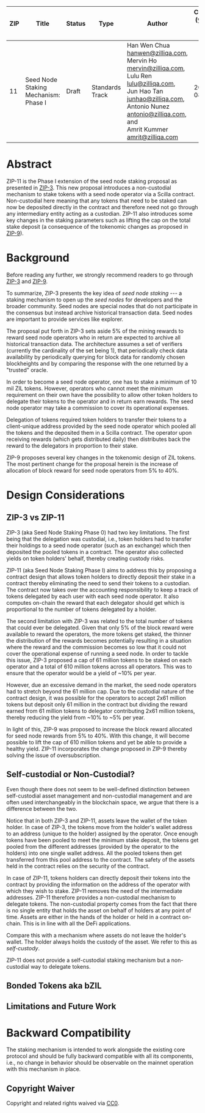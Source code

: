 | ZIP | Title | Status | Type  | Author| Created (yyyy-mm-dd) | Updated (yyyy-mm-dd) |
| --- | ---------------------------- | ------ | ----- | ----------------- | -------------------- | -------------------- |
| 11   | Seed Node Staking Mechanism: Phase I | Draft  | Standards Track | Han Wen Chua <hanwen@zilliqa.com>, <br> Mervin Ho <mervin@zilliqa.com>, <br> Lulu Ren <lulu@zilliqa.com>, <br> Jun Hao Tan <junhao@zilliqa.com>, <br> Antonio Nunez <antonio@zilliqa.com>,  and <br> Amrit Kummer <amrit@zilliqa.com> | 2020-08-17| 2020-08-17|


# Abstract

ZIP-11 is the Phase I extension of the seed node staking proposal as presented
in [ZIP-3](https://github.com/Zilliqa/ZIP/blob/master/zips/zip-3.md). This new
proposal introduces a non-custodial mechanism to stake tokens with a seed node
operator via a Scilla contract. Non-custodial here meaning that any tokens that
need to be staked can now be deposited directly in the contract and therefore
need not go through any intermediary entity acting as a custodian. ZIP-11 also
introduces some key changes in the staking parameters such as lifting the cap
on the total stake deposit (a consequence of the tokenomic changes as proposed
in [ZIP-9](https://github.com/Zilliqa/ZIP/blob/zip-9/zips/zip-9.md)).

# Background

Before reading any further, we strongly recommend readers to go through
[ZIP-3](https://github.com/Zilliqa/ZIP/blob/master/zips/zip-3.md) and
[ZIP-9](https://github.com/Zilliqa/ZIP/blob/zip-9/zips/zip-9.md). 

To summarize, ZIP-3 presents the key idea of _seed node staking_ --- a staking
mechanism to open up the _seed nodes_ for developers and the broader community.
Seed nodes are special nodes that do not participate in the consensus but
instead archive historical transaction data. Seed nodes are important to provide
services like explorer. 

The proposal put forth in ZIP-3 sets aside 5% of the mining rewards to reward
seed node operators who in return are expected to archive all historical
transaction data. The architecture assumes a set of verifiers (currently the
cardinality of the set being 1), that periodically check data availability by
periodically querying for block data for randomly chosen blockheights and by
comparing the response with the one returned by a "trusted" oracle. 

In order to become a seed node operator, one has to stake a minimum of 10 mil
ZIL tokens. However, operators who cannot meet the minimum requirement on
their own have the possibility to allow other token holders to delegate their
tokens to the operator and in return earn rewards. The seed node operator may
take a commission to cover its operational expenses. 

Delegation of tokens required token holders to transfer their tokens to a
client-unique address provided by the seed node operator which pooled all the
tokens and the deposited them in a Scilla contract. The operator upon receiving
rewards (which gets distributed daily) then distributes back the reward to the
delegators in proportion to their stake.  

ZIP-9 proposes several key changes in the tokenomic design of ZIL tokens. The
most pertinent change for the proposal herein is the increase of allocation of
block reward for seed node operators from 5% to 40%.

# Design Considerations

## ZIP-3 vs ZIP-11

ZIP-3 (aka Seed Node Staking Phase 0) had two key limitations. The first being
that the delegation was custodial, i.e., token holders had to transfer their
holdings to a seed node operator (such as an exchange) which then deposited the
pooled tokens in a contract. The operator also collected yields on token
holders' behalf, thereby creating custody risks.

ZIP-11 (aka Seed Node Staking Phase I) aims to address this by proposing a
contract design that allows token holders to directly deposit their stake in a
contract thereby eliminating the need to send their tokens to a custodian. The
contract now takes over the accounting responsibility to keep a track of tokens
delegated by each user with each seed node operator. It also computes on-chain
the reward that each delegator should get which is proportional to the number
of tokens delegated by a holder. 

The second limitation with ZIP-3 was related to the total number of tokens that
could ever be delegated. Given that only 5% of the block reward were available
to reward the operators, the more tokens get staked, the thinner the
distribution of the rewards becomes potentially resulting in a situation where
the reward and the commission becomes so low that it could not cover the
operational expense of running a seed node. In order to tackle this issue,
ZIP-3 proposed a cap of 61 million tokens to be staked on each operator and a
total of 610 million tokens across all operators. This was to ensure that the
operator would be a yield of ~10% per year. 

However, due an excessive demand in the market, the seed node operators had to
stretch beyond the 61 million cap. Due to the custodial nature of the contract
design, it was possible for the operators to accept 2x61 million tokens but
deposit only 61 million in the contract but dividing the reward earned from 61
million tokens to delegator contributing  2x61 million tokens, thereby reducing
the yield from ~10% to ~5% per year. 

In light of this, ZIP-9 was proposed to increase the block reward allocated for
seed node rewards from 5% to 40%. With this change, it will become possible to
lift the cap of 610 million tokens and yet be able to provide a healthy yield.
ZIP-11 incorporates the change proposed in ZIP-9 thereby solving the issue of
oversubscription. 

## Self-custodial or Non-Custodial?

Even though there does not seem to be well-defined distinction between
self-custodial asset management and non-custodial management and are often used
interchangeably in the blockchain space, we argue that there is a difference
between the two. 

Notice that in both ZIP-3 and ZIP-11, assets leave the wallet of the token
holder. In case of ZIP-3, the tokens move from the holder's wallet address to
an address (unique to the holder) assigned by the operator. Once enough tokens
have been pooled to meet the minimum stake deposit, the tokens get pooled from
the different addresses (provided by the operator to the holders) into one
single wallet address. All the pooled tokens then get transferred from this
pool address to the contract. The safety of the assets held in the contract
relies on the security of the contract. 

In case of ZIP-11, tokens holders can directly deposit their tokens into the
contract by providing the information on the address of the operator with which
they wish to stake. ZIP-11 removes the need of the intermediate addresses.
ZIP-11 therefore provides a non-custodial mechanism to delegate tokens. The
non-custodial property comes from the fact that there is no single entity that
holds the asset on behalf of holders at any point of time. Assets are either in
the hands of the holder or held in a contract on-chain. This is in line with
all the DeFi applications.

Compare this with a mechanism where assets do not leave the holder's wallet.
The holder always holds the custody of the asset. We refer to this as
_self-custody_. 

ZIP-11 does not provide a self-custodial staking mechanism but a non-custodial
way to delegate tokens. 

## Bonded Tokens aka bZIL

## Limitations and Future Work


# Backward Compatibility

The staking mechanism is intended to work alongside the existing core protocol
and should be fully backward compatible with all its components, i.e., no
change in behavior should be observable on the mainnet operation with this
mechanism in place.

## Copyright Waiver

Copyright and related rights waived via [CC0](https://creativecommons.org/publicdomain/zero/1.0/).

